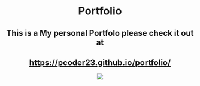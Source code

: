 <div align='center'>
  <h1> Portfolio</h1>
  <h2>This is a My personal Portfolo please check it out at</h2> 
<h2>
  <a href="https://pcoder23.github.io/portfolio/">https://pcoder23.github.io/portfolio/</a>
</h2>
  <img src="https://github.com/PCoder23/portfolio/assets/85278795/8b8506d9-2474-4a5a-8a98-9a56a051e123"/>
 </div>
